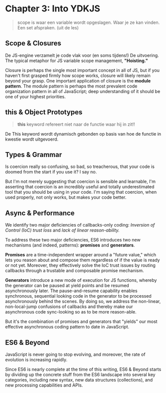 
# Chapter 3: Into YDKJS

> scope is waar een variable wordt opgeslagen. Waar je ze kan vinden. Een set afspraken. (uit de les)

## Scope & Closures

De JS-engine verzamelt je code vlak voor (en soms tijdens!) De uitvoering. The typical metaphor for JS variable scope management, __"Hoisting."__

Closure is perhaps the single most important concept in all of JS, but if you haven't first grasped firmly how scope works, closure will likely remain beyond your grasp. One important application of closure is the __module pattern__. The module pattern is perhaps the most prevalent code organization pattern in all of JavaScript; deep understanding of it should be one of your highest priorities.

## this & Object Prototypes

> __this__ keyword refereert niet naar de functie waar hij in zit!! 

De This keyword wordt dynamisch gebonden op basis van hoe de functie in kwestie wordt uitgevoerd.

## Types & Grammar

Is coercion really so confusing, so bad, so treacherous, that your code is doomed from the start if you use it? I say no.

But I'm not merely suggesting that coercion is sensible and learnable, I'm asserting that coercion is an incredibly useful and totally underestimated tool that you should be using in your code. I'm saying that coercion, when used properly, not only works, but makes your code better.

## Async & Performance

We identify two major deficiencies of callbacks-only coding: *Inversion of Control (IoC) trust loss* and *lack of linear reason-ability.*

To address these two major deficiencies, ES6 introduces two new mechanisms (and indeed, patterns): __promises__ and __generators__.

__Promises__ are a time-independent wrapper around a "future value," which lets you reason about and compose them regardless of if the value is ready or not yet. Moreover, they effectively solve the IoC trust issues by routing callbacks through a trustable and composable promise mechanism.

__Generators__ introduce a new mode of execution for JS functions, whereby the generator can be paused at yield points and be resumed asynchronously later. The pause-and-resume capability enables synchronous, sequential looking code in the generator to be processed asynchronously behind the scenes. By doing so, we address the non-linear, non-local-jump confusions of callbacks and thereby make our asynchronous code sync-looking so as to be more reason-able.

But it's the combination of promises and generators that "yields" our most effective asynchronous coding pattern to date in JavaScript.

## ES6 & Beyond

JavaScript is never going to stop evolving, and moreover, the rate of evolution is increasing rapidly. 

Since ES6 is nearly complete at the time of this writing, ES6 & Beyond starts by dividing up the concrete stuff from the ES6 landscape into several key categories, including new syntax, new data structures (collections), and new processing capabilities and APIs.
